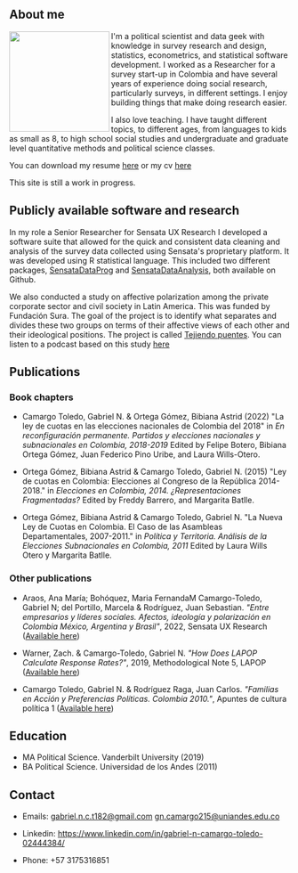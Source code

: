 ## About me
 <img src="assets/profilePicCrop.png" align="left" width="180" />

I'm a political scientist and data geek with knowledge in survey research and design, statistics, econometrics, and statistical software development. I worked as a Researcher for a survey start-up in Colombia and have several years of experience doing social research, particularly surveys, in different settings.  I enjoy building things that make doing research easier. 

I also love teaching. I have taught different topics, to different ages, from languages to kids as small as 8, to high school social studies and undergraduate and graduate level quantitative methods and political science classes. 

You can download my resume [here]((assets/resume_Camargo_github.pdf)) or my cv [here](assets/cv_CamargoToledo_github.pdf)

This site is still a work in progress.

## Publicly available software and research

In my role a Senior Researcher for Sensata UX Research I developed a software suite that allowed for the quick and consistent data cleaning and analysis of the survey data collected using Sensata's proprietary platform. It was developed using R statistical language. This included two different packages, [SensataDataProg](https://github.com/SensataUX/sensataDataProg) and [SensataDataAnalysis](https://github.com/SensataUX/sensataDataProg), both available on Github.

We also conducted a study on affective polarization among the private corporate sector and civil society in Latin America. This was funded by Fundación Sura. The goal of the project is to identify what separates and divides these two groups on terms of their affective views of each other and their ideological positions. The project is called [Tejiendo puentes](https://sensata.io/es/tejiendo-puentes). You can listen to a podcast based on this study [here](https://open.spotify.com/show/7vuadQaufWA7gHkRzfRoHz)

## Publications

### Book chapters

- Camargo Toledo, Gabriel N. & Ortega Gómez, Bibiana Astrid  (2022) "La ley de cuotas en las elecciones nacionales de Colombia del 2018" in _En reconfiguración permanente. Partidos y elecciones nacionales y subnacionales en Colombia, 2018-2019_ Edited by Felipe Botero, Bibiana Ortega Gómez, Juan Federico Pino Uribe, and Laura Wills-Otero.

- Ortega Gómez, Bibiana Astrid & Camargo Toledo, Gabriel N. (2015) "Ley de cuotas en Colombia: Elecciones al Congreso de la República 2014-2018." in _Elecciones en Colombia, 2014. ¿Representaciones Fragmentadas?_ Edited by Freddy Barrero, and Margarita Batlle.

- Ortega Gómez, Bibiana Astrid & Camargo Toledo, Gabriel N. "La Nueva Ley de Cuotas en Colombia. El Caso de las Asambleas Departamentales, 2007-2011." in _Política y Territoria. Análisis de la Elecciones Subnacionales en Colombia, 2011_ Edited by Laura Wills Otero y Margarita Batlle.

### Other publications

- Araos, Ana María; Bohóquez, Maria FernandaM  Camargo-Toledo, Gabriel N; del Portillo, Marcela & Rodríguez, Juan Sebastian. _"Entre empresarios y líderes sociales. Afectos, ideología y polarización en Colombia México, Argentina y Brasil"_, 2022, Sensata UX Research ([Available here](https://acrobat.adobe.com/link/review?uri=urn:aaid:scds:US:9970c852-510e-4d27-bf5d-50e50006df59))

- Warner, Zach. & Camargo-Toledo, Gabriel N. _"How Does LAPOP Calculate Response Rates?"_, 2019, Methodological Note 5, LAPOP ([Available here](https://www.vanderbilt.edu/lapop/methods-005rev.pdf))

- Camargo Toledo, Gabriel N. & Rodríguez Raga, Juan Carlos. _"Familias en Acción y Preferencias Políticas. Colombia 2010."_, Apuntes de cultura política 1 ([Available here](https://docplayer.es/22547219-Familias-en-accion-y-preferencias-politicas-colombia-2010.html))

## Education

- MA Political Science. Vanderbilt University (2019)
- BA Political Science. Universidad de los Andes (2011)

## Contact

- Emails: gabriel.n.c.t182@gmail.com  gn.camargo215@uniandes.edu.co

- Linkedin: https://www.linkedin.com/in/gabriel-n-camargo-toledo-02444384/

- Phone: +57 3175316851
